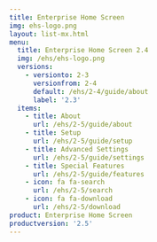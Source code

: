 ```yaml
---
title: Enterprise Home Screen
img: ehs-logo.png
layout: list-mx.html
menu:
  title: Enterprise Home Screen 2.4
  img: /ehs/ehs-logo.png
  versions:
    - versionto: 2-3
      versionfrom: 2-4
      default: /ehs/2-4/guide/about
      label: '2.3'
  items:
    - title: About
      url: /ehs/2-5/guide/about
    - title: Setup
      url: /ehs/2-5/guide/setup
    - title: Advanced Settings
      url: /ehs/2-5/guide/settings
    - title: Special Features
      url: /ehs/2-5/guide/features
    - icon: fa fa-search
      url: /ehs/2-5/search
    - icon: fa fa-download
      url: /ehs/2-5/download
product: Enterprise Home Screen
productversion: '2.5'
---
```












